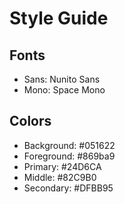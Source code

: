 # Style Guide

## Fonts

* Sans: Nunito Sans
* Mono: Space Mono

## Colors

* Background: #051622
* Foreground: #869ba9
* Primary: #24D6CA
* Middle: #82C9B0
* Secondary: #DFBB95
